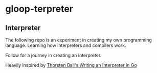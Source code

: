 # gloop-terpreter

## Interpreter
The following repo is an experiment in creating my own programming language. Learning how interpreters and compilers work.

Follow for a journey in creating an interpreter.


Heavily inspired by [Thorsten Ball's Writing an Interpreter in Go](https://interpreterbook.com/)